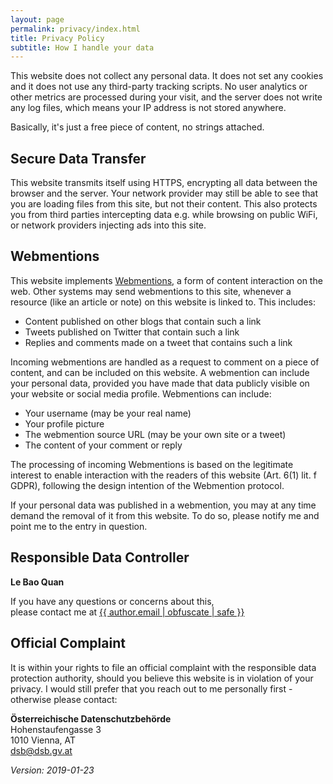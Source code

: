 ```yaml
---
layout: page
permalink: privacy/index.html
title: Privacy Policy
subtitle: How I handle your data
---
```


This website does not collect any personal data. It does not set any cookies and it does not use any third-party tracking scripts. No user analytics or other metrics are processed during your visit, and the server does not write any log files, which means your IP address is not stored anywhere.

Basically, it's just a free piece of content, no strings attached.

## Secure Data Transfer

This website transmits itself using HTTPS, encrypting all data between the browser and the server. Your network provider may still be able to see that you are loading files from this site, but not their content. This also protects you from third parties intercepting data e.g. while browsing on public WiFi, or network providers injecting ads into this site.

## Webmentions

This website implements [Webmentions](https://en.wikipedia.org/wiki/Webmention), a form of content interaction on the web. Other systems may send webmentions to this site, whenever a resource (like an article or note) on this website is linked to. This includes:

* Content published on other blogs that contain such a link
* Tweets published on Twitter that contain such a link
* Replies and comments made on a tweet that contains such a link

Incoming webmentions are handled as a request to comment on a piece of content, and can be included on this website. A webmention can include your personal data, provided you have made that data publicly visible on your website or social media profile. Webmentions can include:

* Your username (may be your real name)
* Your profile picture
* The webmention source URL (may be your own site or a tweet)
* The content of your comment or reply

The processing of incoming Webmentions is based on the legitimate interest to enable interaction with the readers of this website (Art. 6(1) lit. f GDPR), following the design intention of the Webmention protocol.

If your personal data was published in a webmention, you may at any time demand the removal of it from this website. To do so, please notify me and point me to the entry in question.

## Responsible Data Controller

__Le Bao Quan__

If you have any questions or concerns about this,  
please contact me at <a href="mailto:{{ author.email | obfuscate | safe }}">{{ author.email | obfuscate | safe }}</a>

## Official Complaint

It is within your rights to file an official complaint with the responsible data protection authority, should you believe this website is in violation of your privacy. I would still prefer that you reach out to me personally first - otherwise please contact:

__Österreichische Datenschutzbehörde__  
Hohenstaufengasse 3  
1010 Vienna, AT  
[dsb@dsb.gv.at](mailto:dsb@dsb.gv.at)

<p class="u-align-right"><em>Version: 2019-01-23</em></p>

